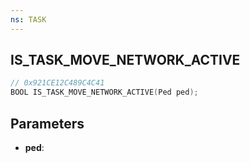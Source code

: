 ```yaml
---
ns: TASK
---
```

## IS_TASK_MOVE_NETWORK_ACTIVE

```c
// 0x921CE12C489C4C41
BOOL IS_TASK_MOVE_NETWORK_ACTIVE(Ped ped);
```

## Parameters
* **ped**:
